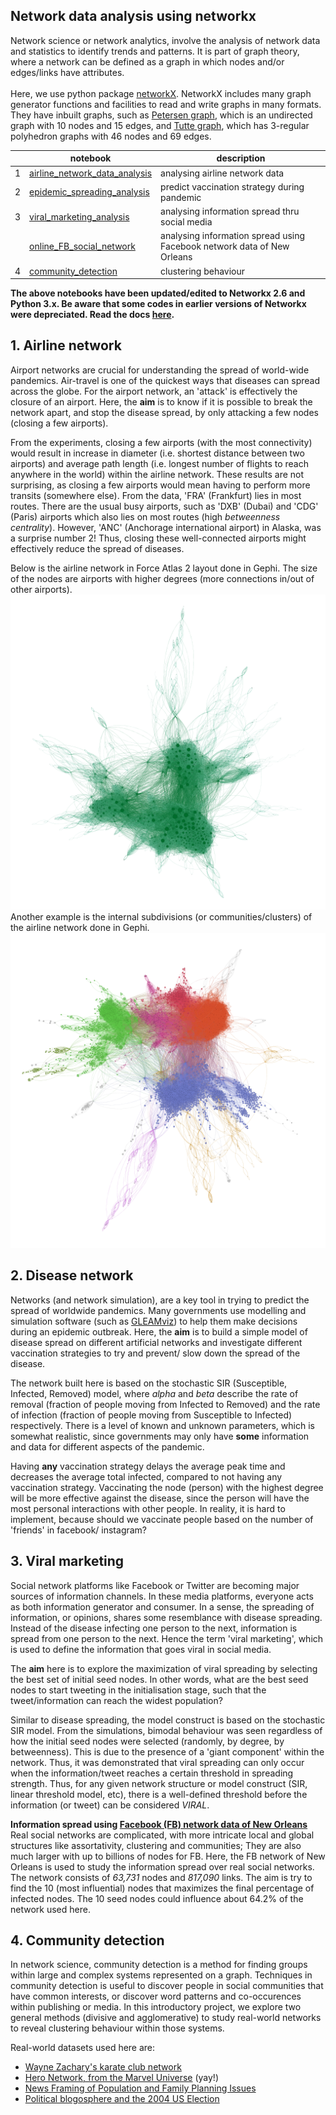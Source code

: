 ## Network data analysis using networkx
Network science or network analytics, involve the analysis of network data and statistics to identify trends and patterns. It is part of graph theory, where a network can be defined as a graph in which nodes and/or edges/links have attributes. 
<br>
<br> Here, we use python package [networkX](https://networkx.org/). NetworkX includes many graph generator functions and facilities to read and write graphs in many formats. They have inbuilt graphs, such as [Petersen graph](https://github.com/doscsy12/network_sci_analysis/blob/main/petersen_graph.png), which is an undirected graph with 10 nodes and 15 edges, and [Tutte graph](https://github.com/doscsy12/network_sci_analysis/blob/main/tutte_graph.png), which has 3-regular polyhedron graphs with 46 nodes and 69 edges. 


|   | notebook                      | description                    |
|---|-------------------------------|--------------------------------|
| 1 | [airline_network_data_analysis](https://github.com/doscsy12/network_sci_analysis/blob/main/Airline_network_data_analysis.ipynb) | analysing airline network data |
| 2 | [epidemic_spreading_analysis](https://github.com/doscsy12/network_sci_analysis/blob/main/epidemic_spreading_analysis.ipynb)   | predict vaccination strategy during pandemic | 
| 3 | [viral_marketing_analysis](https://github.com/doscsy12/network_sci_analysis/blob/main/viral_marketing_analysis.ipynb)      | analysing information spread thru social media |
|   | [online_FB_social_network](https://github.com/doscsy12/network_sci_analysis/blob/main/online_FB_social_network.ipynb)      | analysing information spread using Facebook network data of New Orleans |
| 4 | [community_detection](https://github.com/doscsy12/network_sci_analysis/blob/main/community_detection.ipynb)           | clustering behaviour           |

**The above notebooks have been updated/edited to Networkx 2.6 and Python 3.x. Be aware that some codes in earlier versions of Networkx were depreciated. Read the docs [here](https://networkx.org/documentation/stable/developer/deprecations.html).**

## 1. Airline network
Airport networks are crucial for understanding the spread of world-wide pandemics. Air-travel is one of the quickest ways that diseases can spread across the globe. For the airport network, an 'attack' is effectively the closure of an airport. Here, the **aim** is to know if it is possible to break the network apart, and stop the disease spread, by only attacking a few nodes (closing a few airports).

From the experiments, closing a few airports (with the most connectivity) would result in increase in diameter (i.e. shortest distance between two airports) and average path length (i.e. longest number of flights to reach anywhere in the world) within the airline network. These results are not surprising, as closing a few airports would mean having to perform more transits (somewhere else). From the data, 'FRA' (Frankfurt) lies in most routes. There are the usual busy airports, such as 'DXB' (Dubai) and 'CDG' (Paris) airports which also lies on most routes (high *betweenness centrality*). However, 'ANC' (Anchorage international airport) in Alaska, was a surprise number 2! Thus, closing these well-connected airports might effectively reduce the spread of diseases. 

Below is the airline network in Force Atlas 2 layout done in Gephi. The size of the nodes are airports with higher degrees (more connections in/out of other airports). 
<br>
<img src="https://github.com/doscsy12/network_sci_analysis/blob/main/airline_forceatlas2_1.png" alt="Airports in Force Atlas 2 layout" width="600"/>
<br>
Another example is the internal subdivisions (or communities/clusters) of the airline network done in Gephi. 
<img src="https://github.com/doscsy12/network_sci_analysis/blob/main/airline_modularity_1.png" alt="Airports in clusters" width="600"/>


## 2. Disease network
Networks (and network simulation), are a key tool in trying to predict the spread of worldwide pandemics. Many governments use modelling and simulation software (such as [GLEAMviz](http://www.gleamviz.org/)) to help them make decisions during an epidemic outbreak. Here, the **aim** is to build a simple model of disease spread on different artificial networks and investigate different vaccination strategies to try and prevent/ slow down the spread of the disease.

The network built here is based on the stochastic SIR (Susceptible, Infected, Removed) model, where *alpha* and *beta* describe the rate of removal (fraction of people moving from Infected to Removed) and the rate of infection (fraction of people moving from Susceptible to Infected) respectively. There is a level of known and unknown parameters, which is somewhat realistic, since governments may only have **some** information and data for different aspects of the pandemic. 

Having **any** vaccination strategy delays the average peak time and decreases the average total infected, compared to not having any vaccination strategy. Vaccinating the node (person) with the highest degree will be more effective against the disease, since the person will have the most personal interactions with other people. In reality, it is hard to implement, because should we vaccinate people based on the number of 'friends' in facebook/ instagram? 

## 3. Viral marketing
Social network platforms like Facebook or Twitter are becoming major sources of information channels. In these media platforms, everyone acts as both information generator and consumer. In a sense, the spreading of information, or opinions, shares some resemblance with disease spreading. Instead of the disease infecting one person to the next, information is spread from one person to the next. Hence the term 'viral marketing', which is used to define the information that goes viral in social media. 

The **aim** here is to explore the maximization of viral spreading by selecting the best set of initial seed nodes. In other words, what are the best seed nodes to start tweeting in the initialisation stage, such that the tweet/information can reach the widest population?

Similar to disease spreading, the model construct is based on the stochastic SIR model. From the simulations, bimodal behaviour was seen regardless of how the initial seed nodes were selected (randomly, by degree, by betweenness). This is due to the presence of a 'giant component' within the network. Thus, it was demonstrated that viral spreading can only occur when the information/tweet reaches a certain threshold in spreading strength. Thus, for any given network structure or model construct (SIR, linear threshold model, etc), there is a well-defined threshold before the information (or tweet) can be considered *VIRAL*. 

**Information spread using [Facebook (FB) network data of New Orleans](https://socialnetworks.mpi-sws.org/data-wosn2009.html)**
<br> Real social networks are complicated, with more intricate local and global structures like assortativity, clustering and communities; They are also much larger with up to billions of nodes for FB. Here, the FB network of New Orleans is used to study the information spread over real social networks. The network consists of *63,731* nodes and *817,090* links. The aim is try to find the 10 (most influential) nodes that maximizes the final percentage of infected nodes. The 10 seed nodes could influence about 64.2% of the network used here. 

## 4. Community detection
In network science, community detection is a method for finding groups within large and complex systems represented on a graph. Techniques in community detection is useful to discover people in social communities that have common interests, or discover word patterns and co-occurences within publishing or media. In this introductory project, we explore two general methods (divisive and agglomerative) to study real-world networks to reveal clustering behaviour within those systems. 

Real-world datasets used here are:
- [Wayne Zachary's karate club network](https://www.journals.uchicago.edu/doi/10.1086/jar.33.4.3629752)
- [Hero Network, from the Marvel Universe](https://www.kaggle.com/datasets/csanhueza/the-marvel-universe-social-network) (yay!)
- [News Framing of Population and Family Planning Issues](https://www.worldscientific.com/doi/10.1142/S0129183110014987) 
- [Political blogosphere and the 2004 US Election](https://dl.acm.org/doi/10.1145/1134271.1134277)


